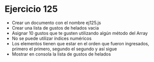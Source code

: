 # Ejercicio 125

- Crear un documento con el nombre ej125.js
- Crear una lista de gustos de helados vacia
- Asignar 10 gustos que te gusten utilizando algún método del Array
- No se puede utilizar índices numéricos
- Los elementos tienen que estar en el orden que fueron ingresados, primero el primero, segundo el segundo y así sigue
- Mostrar en consola la lista de gustos de helados
